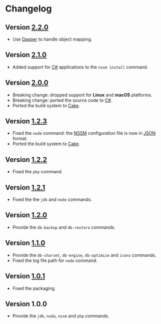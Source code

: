 # Changelog

## Version [2.2.0](https://github.com/cedx/cli/compare/v2.1.0...v2.2.0)
- Use [Dapper](https://github.com/DapperLib/Dapper) to handle object mapping.

## Version [2.1.0](https://github.com/cedx/cli/compare/v2.0.0...v2.1.0)
- Added support for [C#](https://learn.microsoft.com/en-us/dotnet/csharp) applications to the `nssm install` command.

## Version [2.0.0](https://github.com/cedx/cli/compare/v1.2.3...v2.0.0)
- Breaking change: dropped support for **Linux** and **macOS** platforms.
- Breaking change: ported the source code to [C#](https://learn.microsoft.com/en-us/dotnet/csharp).
- Ported the build system to [Cake](https://cakebuild.net).

## Version [1.2.3](https://github.com/cedx/cli/compare/v1.2.2...v1.2.3)
- Fixed the `node` command: the [NSSM](https://nssm.cc) configuration file is now in [JSON](https://www.json.org) format.
- Ported the build system to [Cake](https://coffeescript.org/#cake).

## Version [1.2.2](https://github.com/cedx/cli/compare/v1.2.1...v1.2.2)
- Fixed the `php` command.

## Version [1.2.1](https://github.com/cedx/cli/compare/v1.2.0...v1.2.1)
- Fixed the the `jdk` and `node` commands.

## Version [1.2.0](https://github.com/cedx/cli/compare/v1.1.0...v1.2.0)
- Provide the `db-backup` and `db-restore` commands.

## Version [1.1.0](https://github.com/cedx/cli/compare/v1.0.1...v1.1.0)
- Provide the `db-charset`, `db-engine`, `db-optimize` and `iconv` commands.
- Fixed the log file path for `node` command.

## Version [1.0.1](https://github.com/cedx/cli/compare/v1.0.0...v1.0.1)
- Fixed the packaging.

## Version 1.0.0
- Provide the `jdk`, `node`, `nssm` and `php` commands.
